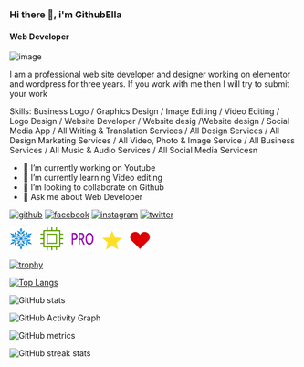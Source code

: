 ### Hi there 👋, i'm GithubElla
#### Web Developer
![image](https://github.com/GithubElla/GithubElla/assets/136187280/34e08030-1cd5-412f-857b-5531f707af2e)

I am a professional web site developer and designer working on elementor and wordpress for three years. If you work with me then I will try to submit your work

Skills: Business Logo / Graphics Design / Image Editing / Video Editing / Logo Design / Website Developer / Website desig /Website design / Social Media App / All Writing & Translation Services / All Design Services / All Design Marketing Services / All Video, Photo & Image Service / All Business Services / All Music & Audio Services / All Social Media Servicesn

- 🔭 I’m currently working on Youtube 
- 🌱 I’m currently learning Video editing 
- 👯 I’m looking to collaborate on Github 
- 💬 Ask me about Web Developer 


[<img src='https://cdn.jsdelivr.net/npm/simple-icons@3.0.1/icons/github.svg' alt='github' height='40'>](https://github.com/https://github.com/GithubElla)  [<img src='https://cdn.jsdelivr.net/npm/simple-icons@3.0.1/icons/facebook.svg' alt='facebook' height='40'>](https://www.facebook.com/https://www.facebook.com/profile.php?id=100093026863525)  [<img src='https://cdn.jsdelivr.net/npm/simple-icons@3.0.1/icons/instagram.svg' alt='instagram' height='40'>](https://www.instagram.com/amilaava075/)  [<img src='https://cdn.jsdelivr.net/npm/simple-icons@3.0.1/icons/twitter.svg' alt='twitter' height='40'>](https://twitter.com/amila_ava35435)  

<a href='https://archiveprogram.github.com/'><img src='https://raw.githubusercontent.com/acervenky/animated-github-badges/master/assets/acbadge.gif' width='40' height='40'></a> <a href='https://docs.github.com/en/developers'><img src='https://raw.githubusercontent.com/acervenky/animated-github-badges/master/assets/devbadge.gif' width='40' height='40'></a> <a href='https://github.com/pricing'><img src='https://raw.githubusercontent.com/acervenky/animated-github-badges/master/assets/pro.gif' width='40' height='40'></a> <a href='https://stars.github.com/'><img src='https://raw.githubusercontent.com/acervenky/animated-github-badges/master/assets/starbadge.gif' width='35' height='35'></a> <a href='https://docs.github.com/en/github/supporting-the-open-source-community-with-github-sponsors'><img src='https://raw.githubusercontent.com/acervenky/animated-github-badges/master/assets/sponsorbadge.gif' width='35' height='35'></a> 

[![trophy](https://github-profile-trophy.vercel.app/?username=https://github.com/GithubElla)](https://github.com/ryo-ma/github-profile-trophy)

[![Top Langs](https://github-readme-stats.vercel.app/api/top-langs/?username=https://github.com/GithubElla)](https://github.com/anuraghazra/github-readme-stats)

![GitHub stats](https://github-readme-stats.vercel.app/api?username=https://github.com/GithubElla&show_icons=true&count_private=true)  

![GitHub Activity Graph](https://activity-graph.herokuapp.com/graph?username=https://github.com/GithubElla)  

![GitHub metrics](https://metrics.lecoq.io/https://github.com/GithubElla)  

![GitHub streak stats](https://streak-stats.demolab.com/?user=https://github.com/GithubElla)  


